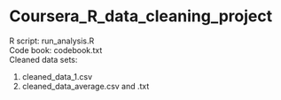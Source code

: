 # Coursera_R_data_cleaning_project

R script: run_analysis.R  
Code book: codebook.txt  
Cleaned data sets: 
  1. cleaned_data_1.csv  
  2. cleaned_data_average.csv and .txt  
